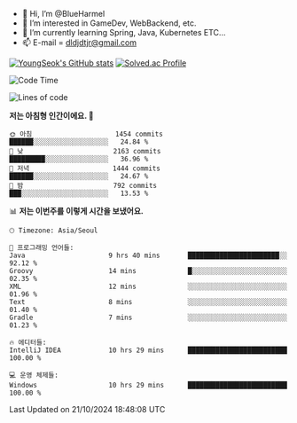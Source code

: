 - 👋 Hi, I’m @BlueHarmel
- 👀 I’m interested in GameDev, WebBackend, etc.
- 🌱 I’m currently learning Spring, Java, Kubernetes ETC...
- 📫 E-mail = dldjdtjr@gmail.com

[![YoungSeok's GitHub stats](https://github-readme-stats.vercel.app/api?username=BlueHarmel&show_icons=true&theme=transparent)](https://github.com/anuraghazra/github-readme-stats)
[![Solved.ac Profile](http://mazassumnida.wtf/api/v2/generate_badge?boj=dldjdtjr)](https://solved.ac/dldjdtjr/)

<!--START_SECTION:waka-->
![Code Time](http://img.shields.io/badge/Code%20Time-747%20hrs%2035%20mins-blue)

![Lines of code](https://img.shields.io/badge/%EC%A0%80%EB%8A%94%20%EC%97%AC%ED%83%9C%EA%B9%8C%EC%A7%80%20-46.7%20million%20%EC%A4%84%EC%9D%98%20%EC%BD%94%EB%93%9C%EB%A5%BC%20%EC%9E%91%EC%84%B1%ED%96%88%EC%96%B4%EC%9A%94.-blue)

**저는 아침형 인간이에요. 🐤** 

```text
🌞 아침                     1454 commits        ██████░░░░░░░░░░░░░░░░░░░   24.84 % 
🌆 낮　                     2163 commits        █████████░░░░░░░░░░░░░░░░   36.96 % 
🌃 저녁                     1444 commits        ██████░░░░░░░░░░░░░░░░░░░   24.67 % 
🌙 밤　                     792 commits         ███░░░░░░░░░░░░░░░░░░░░░░   13.53 % 
```


📊 **저는 이번주를 이렇게 시간을 보냈어요.** 

```text
🕑︎ Timezone: Asia/Seoul

💬 프로그래밍 언어들: 
Java                     9 hrs 40 mins       ███████████████████████░░   92.12 % 
Groovy                   14 mins             █░░░░░░░░░░░░░░░░░░░░░░░░   02.35 % 
XML                      12 mins             ░░░░░░░░░░░░░░░░░░░░░░░░░   01.96 % 
Text                     8 mins              ░░░░░░░░░░░░░░░░░░░░░░░░░   01.40 % 
Gradle                   7 mins              ░░░░░░░░░░░░░░░░░░░░░░░░░   01.23 % 

🔥 에디터들: 
IntelliJ IDEA            10 hrs 29 mins      █████████████████████████   100.00 % 

💻 운영 체제들: 
Windows                  10 hrs 29 mins      █████████████████████████   100.00 % 
```


 Last Updated on 21/10/2024 18:48:08 UTC
<!--END_SECTION:waka-->
<!---
BlueHarmel/BlueHarmel is a ✨ special ✨ repository because its `README.md` (this file) appears on your GitHub profile.
You can click the Preview link to take a look at your changes.
--->

